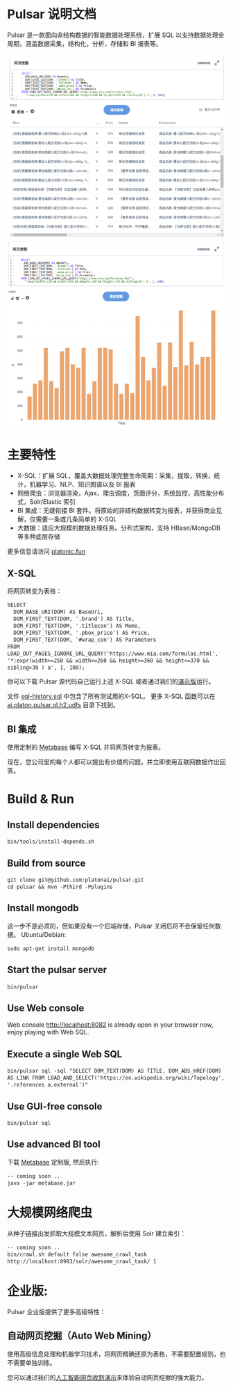 Pulsar 说明文档
===================
Pulsar 是一款面向非结构数据的智能数据处理系统，扩展 SQL 以支持数据处理全周期，涵盖数据采集，结构化，分析，存储和 BI 报表等。

![产品截图](docs/res/pulsar-product-screenshot-1.png)
![产品截图](docs/res/pulsar-product-screenshot-2.png)

# 主要特性
- X-SQL：扩展 SQL，覆盖大数据处理完整生命周期：采集，提取，转换，统计，机器学习、NLP、知识图谱以及 BI 报表
- 网络爬虫：浏览器渲染，Ajax，爬虫调度，页面评分，系统监控，高性能分布式，Solr/Elastic 索引
- BI 集成：无缝衔接 BI 套件。将原始的非结构数据转变为报表，并获得商业见解，仅需要一条或几条简单的 X-SQL
- 大数据：适应大规模的数据处理任务。分布式架构，支持 HBase/MongoDB 等多种底层存储

更多信息请访问 [platonic.fun](platonic.fun)

## X-SQL
将网页转变为表格：

    SELECT
      DOM_BASE_URI(DOM) AS BaseUri,
      DOM_FIRST_TEXT(DOM, '.brand') AS Title,
      DOM_FIRST_TEXT(DOM, '.titlecon') AS Memo,
      DOM_FIRST_TEXT(DOM, '.pbox_price') AS Price,
      DOM_FIRST_TEXT(DOM, '#wrap_con') AS Parameters
    FROM LOAD_OUT_PAGES_IGNORE_URL_QUERY('https://www.mia.com/formulas.html', '*:expr(width>=250 && width<=260 && height>=360 && height<=370 && sibling>30 ) a', 1, 100);

你可以下载 Pulsar 源代码自己运行上述 X-SQL 或者通过我们的[演示版](http://bi.platonic.fun/question/new)运行。

文件 [sql-history.sql](https://github.com/platonai/pulsar/blob/master/sql-history.sql) 中包含了所有测试用的X-SQL。
更多 X-SQL 函数可以在 [ai.platon.pulsar.ql.h2.udfs](https://github.com/platonai/pulsar/tree/master/pulsar-ql-server/src/main/kotlin/fun/platonic/pulsar/ql/h2/udfs) 目录下找到。

## BI 集成
使用定制的 [Metabase](https://github.com/platonai/metabase) 编写 X-SQL 并将网页转变为报表。

现在，您公司里的每个人都可以提出有价值的问题，并立即使用互联网数据作出回答。

# Build & Run
## Install dependencies
    bin/tools/install-depends.sh
## Build from source
    git clone git@github.com:platonai/pulsar.git
    cd pulsar && mvn -Pthird -Pplugins
## Install mongodb
这一步不是必须的，但如果没有一个后端存储，Pulsar 关闭后将不会保留任何数据。
Ubuntu/Debian:

    sudo apt-get install mongodb
## Start the pulsar server
    bin/pulsar
## Use Web console
Web console [http://localhost:8082](http://localhost:8082) is already open in your browser now, enjoy playing with Web SQL.
## Execute a single Web SQL
    bin/pulsar sql -sql "SELECT DOM_TEXT(DOM) AS TITLE, DOM_ABS_HREF(DOM) AS LINK FROM LOAD_AND_SELECT('https://en.wikipedia.org/wiki/Topology', '.references a.external')"
## Use GUI-free console
    bin/pulsar sql

## Use advanced BI tool
下载 [Metabase](https://github.com/platonai/metabase) 定制版, 然后执行:

    -- coming soon ..
    java -jar metabase.jar

# 大规模网络爬虫
从种子链接出发抓取大规模文本网页，解析后使用 Solr 建立索引：

    -- coming soon ..
    bin/crawl.sh default false awesome_crawl_task http://localhost:8983/solr/awesome_crawl_task/ 1

# 企业版:

Pulsar 企业版提供了更多高级特性：

## 自动网页挖掘（Auto Web Mining）
使用高级信息处理和机器学习技术，将网页精确还原为表格，不需要配置规则，也不需要单独训练。

您可以通过我们的[人工智能网页收割演示](http://bi.platonic.fun/dashboard/20)来体验自动网页挖掘的强大能力。
